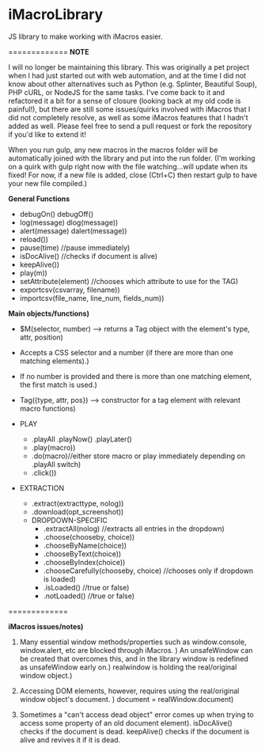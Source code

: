 iMacroLibrary
=============

JS library to make working with iMacros easier.

=============
__NOTE__

I will no longer be maintaining this library. This was originally a pet project when I had just started out with web automation, and at the time I did not know about other alternatives such as Python (e.g. Splinter, Beautiful Soup), PHP cURL, or NodeJS for the same tasks. I've come back to it and refactored it a bit for a sense of closure (looking back at my old code is painful!), but there are still some issues/quirks involved with iMacros that I did not completely resolve, as well as some iMacros features that I hadn't added as well. Please feel free to send a pull request or fork the repository if you'd like to extend it!

When you run gulp, any new macros in the macros folder will be automatically joined with the library and put into the run folder. (I'm working on a quirk with gulp right now with the file watching...will update when its fixed! For now, if a new file is added, close (Ctrl+C) then restart gulp to have your new file compiled.)

**General Functions**
* debugOn()	debugOff()
* log(message)	dlog(message))
* alert(message)	dalert(message))
* reload())
* pause(time) //pause immediately)
* isDocAlive() //checks if document is alive)
* keepAlive())
* play(m))
* setAttribute(element) //chooses which attribute to use for the TAG)
* exportcsv(csvarray, filename))
* importcsv(file_name, line_num, fields_num))

**Main objects/functions)**
* $M(selector, number) --> returns a Tag object with the element's type, attr, position)
* Accepts a CSS selector and a number (if there are more than one matching elements).)
* If no number is provided and there is more than one matching element, the first match is used.)
* Tag({type, attr, pos}) --> constructor for a tag element with relevant macro functions)

* PLAY<br />
	* .playAll	.playNow()	.playLater()
	* .play(macro))
	* .do(macro)//either store macro or play immediately depending on .playAll switch)
	* .click())

* EXTRACTION<br />
	* .extract(extracttype, nolog))
	* .download(opt_screenshot))
	* DROPDOWN-SPECIFIC<br />
		* .extractAll(nolog) //extracts all entries in the dropdown)
		* .choose(chooseby, choice))
		* .chooseByName(choice))
		* .chooseByText(choice))
		* .chooseByIndex(choice))
		* .chooseCarefully(chooseby, choice) //chooses only if dropdown is loaded)
		* .isLoaded() //true or false)
		* .notLoaded() //true or false)
				
		
	

=============

**iMacros issues/notes)**

1. Many essential window methods/properties such as window.console, window.alert, etc are blocked through iMacros. ) An unsafeWindow can be created that overcomes this, and in the library window is redefined as unsafeWindow early on.)
 realwindow is holding the real/original window object.)

2. Accessing DOM elements, however, requires using the real/original window object's document. )
 document = realWindow.document)

3. Sometimes a "can't access dead object" error comes up when trying to access some property of an old document element). isDocAlive() checks if the document is dead. keepAlive() checks if the document is alive and revives it if it is dead.
     
